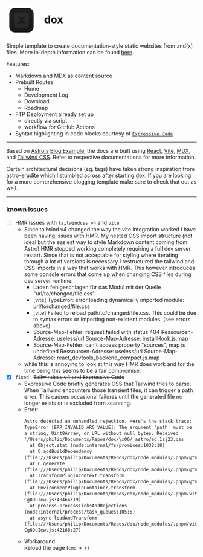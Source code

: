 <h1><img src="./public/favicon.svg" alt="logo" width="80" align="center"/>&nbsp;&nbsp;&nbsp;dox</h1>

Simple template to create documentation-style static websites from .md(x) files.
More in-depth information can be found [here](https://dox.whatphilipdoes.com/log/04-dox-release/).

Features:

- Markdown and MDX as content source
- Prebuilt Routes
  - Home
  - Development Log
  - Download
  - Roadmap
- FTP Deployment already set up
  - directly via script
  - workflow for GitHub Actions
- Syntax highlighting in code blocks courtesy of [`Expressive Code`](https://expressive-code.com/)

---

Based on [Astro's](https://astro.build/) [Blog Example](https://stackblitz.com/github/withastro/astro/tree/latest/examples/blog), the docs are built using [React](https://react.dev/), [Vite](https://vitejs.dev/), [MDX](https://mdxjs.com/), and [Tailwind CSS](https://tailwindcss.com/). Refer to respective documentations for more information.

Certain architectural decisions (eg. tags) have taken strong inspiration from [astro-erudite](https://github.com/jktrn/astro-erudite) which I stumbled across after starting dox. If you are looking for a more comprehensive blogging template make sure to check that out as well.

---

### known issues

- [ ] HMR issues with `tailwindcss v4` and `vite`
  - Since tailwind v4 changed the way the vite integration worked I have been having issues with HMR. My nested CSS import structure (not ideal but the easiest way to style Markdown content coming from Astro) HMR stopped working completely requiring a full dev server restart. Since that is not acceptable for styling where iterating through a lot of versions is necessary I restructured the tailwind and CSS imports in a way that works with HMR. This however introduces some console errors that come up when changing CSS files during dev server runtime:
    - Laden fehlgeschlagen für das Modul mit der Quelle "url/to/changed/file.css".
    - [vite] TypeError: error loading dynamically imported module: url/to/changed/file.css
    - [vite] Failed to reload path/to/changed/file.css. This could be due to syntax errors or importing non-existent modules. (see errors above)
    - Source-Map-Fehler: request failed with status 404
      Ressourcen-Adresse: useless/url
      Source-Map-Adresse: installHook.js.map
    - Source-Map-Fehler: can't access property "sources", map is undefined
      Ressourcen-Adresse: useless/url
      Source-Map-Adresse: react_devtools_backend_compact.js.map
  - while this is annoying to look at this way HMR does work and for the time being this seems to be a fair compromise.
- [x] `fixed` : ~~Tailwindcss v4 and Expressive Code~~
  - Expressive Code briefly generates CSS that Tailwind tries to parse. When Tailwind encounters those transient files, it can trigger a path error. This causes occasional failures until the generated file no longer exists or is excluded from scanning.
  - Error:
    ```
    Astro detected an unhandled rejection. Here's the stack trace:
    TypeError [ERR_INVALID_ARG_VALUE]: The argument 'path' must be a string, Uint8Array, or URL without null bytes. Received '/Users/philip/Documents/Repos/dox/\x00/_astro/ec.1zj23.css'
      at Object.stat (node:internal/fs/promises:1038:18)
      at C.addBuildDependency (file:///Users/philip/Documents/Repos/dox/node_modules/.pnpm/@tailwindcss+vite@4.0.8_vite@6.1.1_jiti@2.4.2_lightningcss@1.29.1_yaml@2.7.0_/node_modules/@tailwindcss/vite/dist/index.mjs:1:5234)
      at C.generate (file:///Users/philip/Documents/Repos/dox/node_modules/.pnpm/@tailwindcss+vite@4.0.8_vite@6.1.1_jiti@2.4.2_lightningcss@1.29.1_yaml@2.7.0_/node_modules/@tailwindcss/vite/dist/index.mjs:1:3810)
      at TransformPluginContext.transform (file:///Users/philip/Documents/Repos/dox/node_modules/.pnpm/@tailwindcss+vite@4.0.8_vite@6.1.1_jiti@2.4.2_lightningcss@1.29.1_yaml@2.7.0_/node_modules/@tailwindcss/vite/dist/index.mjs:1:1967)
      at EnvironmentPluginContainer.transform (file:///Users/philip/Documents/Repos/dox/node_modules/.pnpm/vite@6.1.1_jiti@2.4.2_lightningcss@1.29.1_yaml@2.7.0/node_modules/vite/dist/node/chunks/dep-Cg8OuIew.js:48466:19)
      at process.processTicksAndRejections (node:internal/process/task_queues:105:5)
      at async loadAndTransform (file:///Users/philip/Documents/Repos/dox/node_modules/.pnpm/vite@6.1.1_jiti@2.4.2_lightningcss@1.29.1_yaml@2.7.0/node_modules/vite/dist/node/chunks/dep-Cg8OuIew.js:42166:27)
    ```
  - Workaround:<br>
    Reload the page (`cmd + r`)
